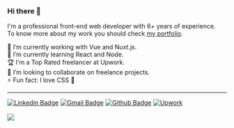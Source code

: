 ### Hi there 👋

I'm a professional front-end web developer with 6+ years of experience. <br />
To know more about my work you should check [my portfolio](https://saabbir.github.io).

🔭 I’m currently working with Vue and Nuxt.js.<br />
🌱 I’m currently learning React and Node.<br />
🏆 I'm a Top Rated freelancer at Upwork.<br />
👯 I’m looking to collaborate on freelance projects.<br />
⚡ Fun fact: I love CSS :purple_heart:<br />

---

[![Linkedin Badge](https://img.shields.io/badge/-LinkedIn-blue?style=flat-square&logo=Linkedin&logoColor=white&link=https://www.linkedin.com/in/thesaabbir/)](https://www.linkedin.com/in/thesaabbir/)
[![Gmail Badge](https://img.shields.io/badge/-Gmail-c14438?style=flat-square&logo=Gmail&logoColor=white&link=mailto:thesaabbir@gmail.com)](mailto:thesaabbir@gmail.com)
[![Github Badge](https://img.shields.io/badge/-Portfolio-8a37db?style=flat-square&logo=Github&logoColor=white&link=https://saabbir.github.io)](https://saabbir.github.io)
[![Upwork](https://img.shields.io/badge/-Upwork-8a37db?style=flat-square&logo=Upwork&logoColor=white&color=green&link=https://www.upwork.com/o/profiles/users/~0125f9d541d9412fba/)](https://www.upwork.com/o/profiles/users/~0125f9d541d9412fba/)
<br><br>
![](https://komarev.com/ghpvc/?username=saabbir&color=ff69b4&style=flat-square)
